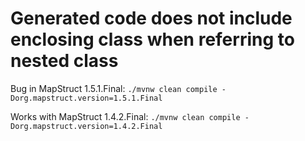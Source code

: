 # Generated code does not include enclosing class when referring to nested class

Bug in MapStruct 1.5.1.Final:
`./mvnw clean compile -Dorg.mapstruct.version=1.5.1.Final`

Works with MapStruct 1.4.2.Final:
`./mvnw clean compile -Dorg.mapstruct.version=1.4.2.Final`
